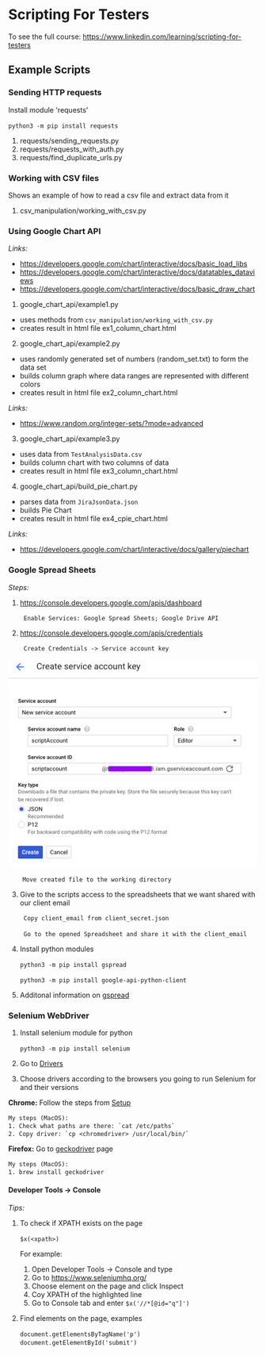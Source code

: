 # Scripting For Testers

To see the full course:
https://www.linkedin.com/learning/scripting-for-testers

## Example Scripts

### Sending HTTP requests

Install module 'requests'

`python3 -m pip install requests`

1. requests/sending_requests.py
2. requests/requests_with_auth.py
3. requests/find_duplicate_urls.py

### Working with CSV files

Shows an example of how to read a csv file and extract data from it

1. csv_manipulation/working_with_csv.py

### Using Google Chart API

*Links:*
 - https://developers.google.com/chart/interactive/docs/basic_load_libs
 - https://developers.google.com/chart/interactive/docs/datatables_dataviews
 - https://developers.google.com/chart/interactive/docs/basic_draw_chart

1. google_chart_api/example1.py
 - uses methods from `csv_manipulation/working_with_csv.py` 
 - creates result in html file ex1_column_chart.html

2. google_chart_api/example2.py
 - uses randomly generated set of numbers (random_set.txt) to form the data set
 - builds column graph where data ranges are represented with different colors 
 - creates result in html file ex2_column_chart.html

*Links:*
 - https://www.random.org/integer-sets/?mode=advanced
 
3. google_chart_api/example3.py
 - uses data from `TestAnalysisData.csv`
 - builds column chart with two columns of data
 - creates result in html file ex3_column_chart.html
 
4. google_chart_api/build_pie_chart.py
 - parses data from `JiraJsonData.json`
 - builds Pie Chart 
 - creates result in html file ex4_cpie_chart.html
 
*Links:*
 - https://developers.google.com/chart/interactive/docs/gallery/piechart

### Google Spread Sheets

*Steps:*

1. https://console.developers.google.com/apis/dashboard

        Enable Services: Google Spread Sheets; Google Drive API

2. https://console.developers.google.com/apis/credentials

        Create Credentials -> Service account key
        
![Example](google_spread_sheets/createAccountKey.png) 
        
        Move created file to the working directory
                           
3. Give to the scripts access to the spreadsheets that we want shared with our client email

        Copy client_email from client_secret.json
        
        Go to the opened Spreadsheet and share it with the client_email
        
4. Install python modules

    `python3 -m pip install gspread`

    `python3 -m pip install google-api-python-client`
    
5. Additonal information on [gspread](https://gspread.readthedocs.io/en/latest/)
      

### Selenium WebDriver

1. Install selenium module for python

    `python3 -m pip install selenium`

2. Go to [Drivers](https://selenium-python.readthedocs.io/installation.html#drivers)
3. Choose drivers according to the browsers you going to run Selenium for and their versions

**Chrome:** Follow the steps from [Setup](https://sites.google.com/a/chromium.org/chromedriver/getting-started)
    
    My steps (MacOS):
    1. Check what paths are there: `cat /etc/paths`
    2. Copy driver: `cp <chromedriver> /usr/local/bin/`

**Firefox:** Go to [geckodriver](https://github.com/mozilla/geckodriver/) page

    My steps (MacOS):
    1. brew install geckodriver

#### Developer Tools -> Console

*Tips:*

1. To check if XPATH exists on the page

    `$x(<xpath>)`
    
    For example: 
    1. Open Developer Tools -> Console and type
    2. Go to https://www.seleniumhq.org/
    3. Choose element on the page and click Inspect
    4. Coy XPATH of the highlighted line
    5. Go to Console tab and enter `$x('//*[@id="q"]')`

2. Find elements on the page, examples
    
    `document.getElementsByTagName('p')`
    `document.getElementById('submit')`
    
